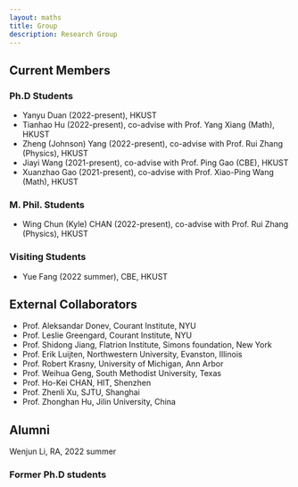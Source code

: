 ```yaml
---
layout: maths
title: Group
description: Research Group
---
```

## Current Members
### Ph.D Students
- Yanyu Duan (2022-present), HKUST
- Tianhao Hu (2022-present), co-advise with Prof. Yang Xiang (Math), HKUST
- Zheng (Johnson) Yang (2022-present), co-advise with Prof. Rui Zhang (Physics), HKUST
- Jiayi Wang (2021-present), co-advise with Prof. Ping Gao (CBE), HKUST
- Xuanzhao Gao (2021-present), co-advise with Prof. Xiao-Ping Wang (Math), HKUST

### M. Phil. Students
- Wing Chun (Kyle) CHAN (2022-present), co-advise with Prof. Rui Zhang (Physics), HKUST

### Visiting Students
- Yue Fang (2022 summer), CBE, HKUST

## External Collaborators
- Prof. Aleksandar Donev, Courant Institute, NYU
- Prof. Leslie Greengard, Courant Institute, NYU
- Prof. Shidong Jiang, Flatrion Institute, Simons foundation, New York
- Prof. Erik Luijten, Northwestern University, Evanston, Illinois
- Prof. Robert Krasny, University of Michigan, Ann Arbor
- Prof. Weihua Geng, South Methodist University, Texas
- Prof. Ho-Kei CHAN, HIT, Shenzhen
- Prof. Zhenli Xu, SJTU, Shanghai
- Prof. Zhonghan Hu, Jilin University, China

## Alumni
Wenjun Li, RA, 2022 summer

### Former Ph.D students



